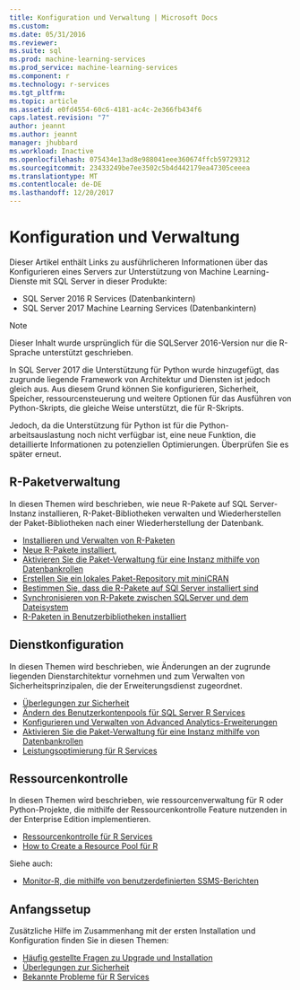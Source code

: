 ```yaml
---
title: Konfiguration und Verwaltung | Microsoft Docs
ms.custom: 
ms.date: 05/31/2016
ms.reviewer: 
ms.suite: sql
ms.prod: machine-learning-services
ms.prod_service: machine-learning-services
ms.component: r
ms.technology: r-services
ms.tgt_pltfrm: 
ms.topic: article
ms.assetid: e0fd4554-60c6-4181-ac4c-2e366fb434f6
caps.latest.revision: "7"
author: jeannt
ms.author: jeannt
manager: jhubbard
ms.workload: Inactive
ms.openlocfilehash: 075434e13ad8e988041eee360674ffcb59729312
ms.sourcegitcommit: 23433249be7ee3502c5b4d442179ea47305ceeea
ms.translationtype: MT
ms.contentlocale: de-DE
ms.lasthandoff: 12/20/2017
---
```

# <a name="configuration-and-management"></a>Konfiguration und Verwaltung

Dieser Artikel enthält Links zu ausführlicheren Informationen über das Konfigurieren eines Servers zur Unterstützung von Machine Learning-Dienste mit SQL Server in dieser Produkte:

+ SQL Server 2016 R Services (Datenbankintern)
+ SQL Server 2017 Machine Learning Services (Datenbankintern)

> [!NOTE]
> 
> Dieser Inhalt wurde ursprünglich für die SQLServer 2016-Version nur die R-Sprache unterstützt geschrieben.
> 
> In SQL Server 2017 die Unterstützung für Python wurde hinzugefügt, das zugrunde liegende Framework von Architektur und Diensten ist jedoch gleich aus. Aus diesem Grund können Sie konfigurieren, Sicherheit, Speicher, ressourcensteuerung und weitere Optionen für das Ausführen von Python-Skripts, die gleiche Weise unterstützt, die für R-Skripts.
> 
> Jedoch, da die Unterstützung für Python ist für die Python-arbeitsauslastung noch nicht verfügbar ist, eine neue Funktion, die detaillierte Informationen zu potenziellen Optimierungen. Überprüfen Sie es später erneut.

## <a name="r-package-management"></a>R-Paketverwaltung

In diesen Themen wird beschrieben, wie neue R-Pakete auf SQL Server-Instanz installieren, R-Paket-Bibliotheken verwalten und Wiederherstellen der Paket-Bibliotheken nach einer Wiederherstellung der Datenbank.

+ [Installieren und Verwalten von R-Paketen](installing-and-managing-r-packages.md)
+ [Neue R-Pakete installiert.](install-additional-r-packages-on-sql-server.md)
+ [Aktivieren Sie die Paket-Verwaltung für eine Instanz mithilfe von Datenbankrollen](r-package-how-to-enable-or-disable.md)
+ [Erstellen Sie ein lokales Paket-Repository mit miniCRAN](create-a-local-package-repository-using-minicran.md)
+ [Bestimmen Sie, dass die R-Pakete auf SQl Server installiert sind](determine-which-packages-are-installed-on-sql-server.md)
+ [Synchronisieren von R-Pakete zwischen SQLServer und dem Dateisystem](package-install-uninstall-and-sync.md)
+ [R-Paketen in Benutzerbibliotheken installiert](packages-installed-in-user-libraries.md)

## <a name="service-configuration"></a>Dienstkonfiguration

In diesen Themen wird beschrieben, wie Änderungen an der zugrunde liegenden Dienstarchitektur vornehmen und zum Verwalten von Sicherheitsprinzipalen, die der Erweiterungsdienst zugeordnet.

+ [Überlegungen zur Sicherheit](security-considerations-for-the-r-runtime-in-sql-server.md)
+ [Ändern des Benutzerkontenpools für SQL Server R Services](../../advanced-analytics/r/modify-the-user-account-pool-for-sql-server-r-services.md)
+ [Konfigurieren und Verwalten von Advanced Analytics-Erweiterungen](../../advanced-analytics/r/configure-and-manage-advanced-analytics-extensions.md)
+ [Aktivieren Sie die Paket-Verwaltung für eine Instanz mithilfe von Datenbankrollen](r-package-how-to-enable-or-disable.md)
+ [Leistungsoptimierung für R Services](sql-server-r-services-performance-tuning.md)

## <a name="resource-governance"></a>Ressourcenkontrolle

In diesen Themen wird beschrieben, wie ressourcenverwaltung für R oder Python-Projekte, die mithilfe der Ressourcenkontrolle Feature nutzenden in der Enterprise Edition implementieren.

+ [Ressourcenkontrolle für R Services](../../advanced-analytics/r/resource-governance-for-r-services.md)
+ [How to Create a Resource Pool für R](../../advanced-analytics/r/how-to-create-a-resource-pool-for-r.md)

Siehe auch:

+ [Monitor-R, die mithilfe von benutzerdefinierten SSMS-Berichten](monitor-r-services-using-custom-reports-in-management-studio.md)

## <a name="initial-setup"></a>Anfangssetup

Zusätzliche Hilfe im Zusammenhang mit der ersten Installation und Konfiguration finden Sie in diesen Themen:

+ [Häufig gestellte Fragen zu Upgrade und Installation](../r/upgrade-and-installation-faq-sql-server-r-services.md)
+ [Überlegungen zur Sicherheit](../r/security-considerations-for-the-r-runtime-in-sql-server.md)
+ [Bekannte Probleme für R Services](../../advanced-analytics/known-issues-for-sql-server-machine-learning-services.md)

